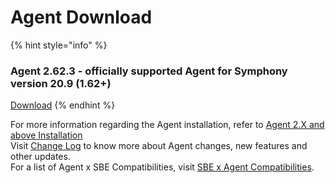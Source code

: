 # Agent Download

{% hint style="info" %}
### Agent 2.62.3 - officially supported Agent for Symphony version 20.9 \(1.62+\)

[Download](https://storage.googleapis.com/sym-platform/developers/rest-api/agent-2.62.3.zip)
{% endhint %}

For more information regarding the Agent installation, refer to [Agent 2.X and above Installation](agent-2.x-and-above-installation.md)  
Visit [Change Log](../change-log.md) to know more about Agent changes, new features and other updates.  
For a list of Agent x SBE Compatibilities, visit [SBE x Agent Compatibilities](sbe-x-agent-compatibility-matrix.md).

